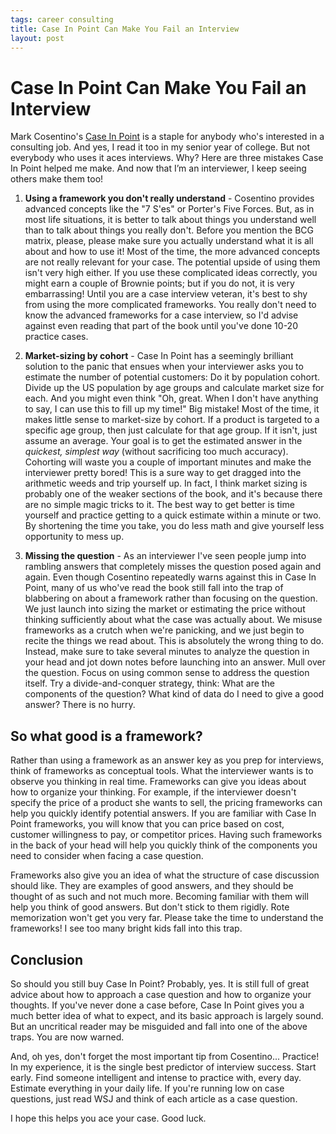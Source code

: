 ```yaml
--- 
tags: career consulting
title: Case In Point Can Make You Fail an Interview
layout: post
---
```


# Case In Point Can Make You Fail an Interview

Mark Cosentino's [Case In Point][cip] is a staple for anybody who's interested in a consulting job. And yes, I read it too in my senior year of college. But not everybody who uses it aces interviews. Why? Here are three mistakes Case In Point helped me make. And now that I’m an interviewer, I keep seeing others make them too!

[cip]: http://www.amazon.com/Case-Point-Complete-Interview-Preparation/dp/0971015864

1. __Using a framework you don't really understand__ - Cosentino provides advanced concepts like the "7 S'es" or Porter's Five Forces. But, as in most life situations, it is better to talk about things you understand well than to talk about things you really don't. Before you mention the BCG matrix, please, please make sure you actually understand what it is all about and how to use it! Most of the time, the more advanced concepts are not really relevant for your case. The potential upside of using them isn't very high either. If you use these complicated ideas correctly, you might earn a couple of Brownie points; but if you do not, it is very embarrassing! Until you are a case interview veteran, it's best to shy from using the more complicated frameworks. You really don't need to know the advanced frameworks for a case interview, so I'd advise against even reading that part of the book until you've done 10-20 practice cases. 

2. __Market-sizing by cohort__ - Case In Point has a seemingly brilliant solution to the panic that ensues when your interviewer asks you to estimate the number of potential customers: Do it by population cohort. Divide up the US population by age groups and calculate market size for each. And you might even think "Oh, great. When I don't have anything to say, I can use this to fill up my time!" Big mistake! Most of the time, it makes little sense to market-size by cohort. If a product is targeted to a specific age group, then just calculate for that age group. If it isn't, just assume an average. Your goal is to get the estimated answer in the *quickest, simplest way* (without sacrificing too much accuracy). Cohorting will waste you a couple of important minutes and make the interviewer pretty bored! This is a sure way to get dragged into the arithmetic weeds and trip yourself up. In fact, I think market sizing is probably one of the weaker sections of the book, and it's because there are no simple magic tricks to it. The best way to get better is time yourself and practice getting to a quick estimate within a minute or two. By shortening the time you take, you do less math and give yourself less opportunity to mess up. 

3. __Missing the question__ - As an interviewer I've seen people jump into rambling answers that completely misses the question posed again and again. Even though Cosentino repeatedly warns against this in Case In Point, many of us who've read the book still fall into the trap of blabbering on about a framework rather than focusing on the question. We just launch into sizing the market or estimating the price without thinking sufficiently about what the case was actually about. We misuse frameworks as a crutch when we're panicking, and we just begin to recite the things we read about. This is absolutely the wrong thing to do. Instead, make sure to take several minutes to analyze the question in your head and jot down notes before launching into an answer. Mull over the question. Focus on using common sense to address the question itself. Try a divide-and-conquer strategy, think: What are the components of the question? What kind of data do I need to give a good answer? There is no hurry. 

## So what good is a framework? 

Rather than using a framework as an answer key as you prep for interviews, think of frameworks as conceptual tools. What the interviewer wants is to observe you thinking in real time. Frameworks can give you ideas about how to organize your thinking. For example, if the interviewer doesn't specify the price of a product she wants to sell, the pricing frameworks can help you quickly identify potential answers. If you are familiar with Case In Point frameworks, you will know that you can price based on cost, customer willingness to pay, or competitor prices. Having such frameworks in the back of your head will help you quickly think of the components you need to consider when facing a case question. 

Frameworks also give you an idea of what the structure of case discussion should like. They are examples of good answers, and they should be thought of as such and not much more. Becoming familiar with them will help you think of good answers. But don't stick to them rigidly. Rote memorization won't get you very far. Please take the time to understand the frameworks! I see too many bright kids fall into this trap. 

## Conclusion

So should you still buy Case In Point? Probably, yes. It is still full of great advice about how to approach a case question and how to organize your thoughts. If you've never done a case before, Case In Point gives you a much better idea of what to expect, and its basic approach is largely sound. But an uncritical reader may be misguided and fall into one of the above traps. You are now warned. 

And, oh yes, don't forget the most important tip from Cosentino... Practice! In my experience, it is the single best predictor of interview success. Start early. Find someone intelligent and intense to practice with, every day. Estimate everything in your daily life. If you're running low on case questions, just read WSJ and think of each article as a case question. 

I hope this helps you ace your case. Good luck.
